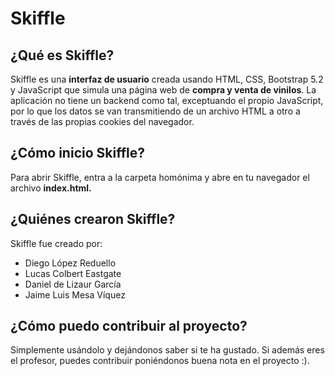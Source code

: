# Skiffle
## ¿Qué es Skiffle?
Skiffle es una **interfaz de usuario** creada usando HTML, CSS, Bootstrap 5.2 y JavaScript que simula una página web de **compra y venta de vinilos**. La aplicación no tiene un backend como tal, exceptuando el propio JavaScript, por lo que los datos se van transmitiendo de un archivo HTML a otro a través de las propias cookies del navegador.
## ¿Cómo inicio Skiffle?
Para abrir Skiffle, entra a la carpeta homónima y abre en tu navegador el archivo **index.html.**
## ¿Quiénes crearon Skiffle?
Skiffle fue creado por:
* Diego López Reduello
* Lucas Colbert Eastgate
* Daniel de Lizaur García
* Jaime Luis Mesa Víquez
## ¿Cómo puedo contribuir al proyecto?
Simplemente usándolo y dejándonos saber si te ha gustado. Si además eres el profesor, puedes contribuir poniéndonos buena nota en el proyecto :).
